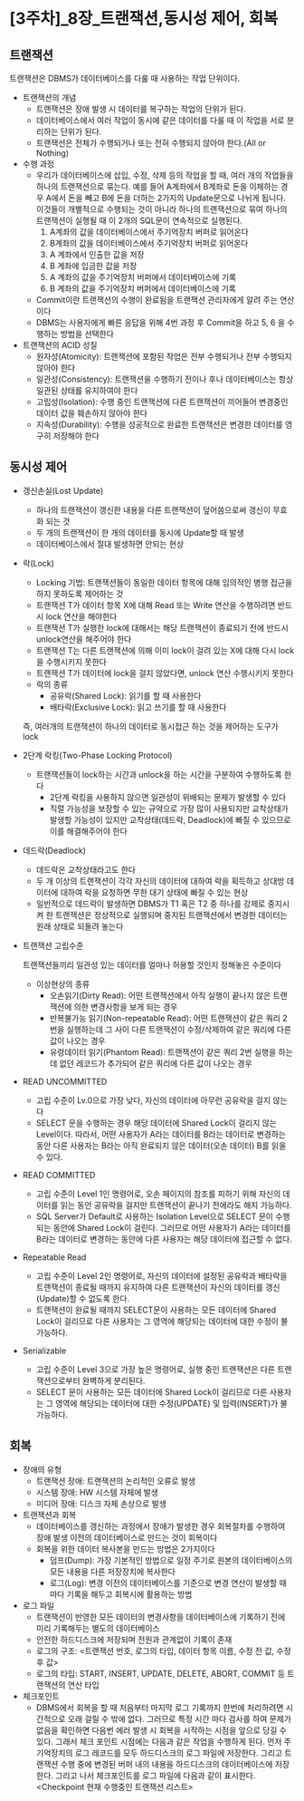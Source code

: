 # [3주차]_8장_트랜잭션,동시성 제어, 회복

## 트랜잭션

트랜잭션은 DBMS가 데이터베이스를 다룰 때 사용하는 작업 단위이다.

- 트랜잭션의 개념
    - 트랜잭션은 장애 발생 시 데이터를 복구하는 작업의 단위가 된다.
    - 데이터베이스에서 여러 작업이 동시에 같은 데이터를 다룰 때 이 작업을 서로 분리하는 단위가 된다.
    - 트랜잭션은 전체가 수행되거나 또는 전혀 수행되지 않아야 한다.(All or Nothing)
- 수행 과정
    - 우리가 데이터베이스에 삽입, 수정, 삭제 등의 작업을 할 때, 여러 개의 작업들을 하나의 트랜잭션으로 묶는다. 예를 들어 A계좌에서 B계좌로 돈을 이체하는 경우 A에서 돈을 빼고 B에 돈을 더하는 2가지의 Update문으로 나뉘게 됩니다. 이것들이 개별적으로 수행되는 것이 아니라 하나의 트랜잭션으로 묶여 하나의 트랜잭션이 실행될 때 이 2개의 SQL문이 연속적으로 실행된다.
        1. A계좌의 값을 데이터베이스에서 주기억장치 버퍼로 읽어온다
        2. B계좌의 값을 데이터베이스에서 주기억장치 버퍼로 읽어온다
        3. A 계좌에서 인출한 값을 저장
        4. B 계좌에 입금한 값을 저장
        5. A 계좌의 값을 주기억장치 버퍼에서 데이터베이스에 기록
        6. B 계좌의 값을 주기억장치 버퍼에서 데이터베이스에 기록
    - Commit이란 트랜잭션의 수행이 완료됨을 트랜잭션 관리자에게 알려 주는 연산이다
    - DBMS는 사용자에게 빠른 응답을 위해 4번 과정 후 Commit을 하고 5, 6 을 수행하는 방법을 선택한다
- 트랜잭션의 ACID 성질
    - 원자성(Atomicity): 트랜잭션에 포함된 작업은 전부 수행되거나 전부 수행되지 않아야 한다
    - 일관성(Consistency): 트랜잭션을 수행하기 전이나 후나 데이터베이스는 항상 일관된 상태를 유지하여야 한다
    - 고립성(Isolation): 수행 중인 트랜잭션에 다른 트랜잭션이 끼어들어 변경중인 데이터 값을 훼손하지 않아야 한다
    - 지속성(Durability): 수행을 성공적으로 완료한 트랜잭션은 변경한 데이터를 영구히 저장해야 한다

## 동시성 제어

- 갱신손실(Lost Update)
    - 하나의 트랜잭션이 갱신한 내용을 다른 트랜잭션이 덮어씀으로써 갱신이 무효화 되는 것
    - 두 개의 트랜잭션이 한 개의 데이터를 동시에 Update할 때 발생
    - 데이터베이스에서 절대 발생하면 안되는 현상
- 락(Lock)
    - Locking 기법: 트랜잭션들이 동일한 데이터 항목에 대해 임의적인 병행 접근을 하지 못하도록 제어하는 것
    - 트랜잭션 T가 데이터 항목 X에 대해 Read 또는 Write 연산을 수행하려면 반드시 lock 연산을 해야한다
    - 트랜잭션 T가 실행한 lock에 대해서는 해당 트랜잭션이 종료되기 전에 반드시 unlock연산을 해주어야 한다
    - 트랜잭션 T는 다른 트랜잭션에 의해 이미 lock이 걸려 있는 X에 대해 다시 lock을 수행시키지 못한다
    - 트랜잭션 T가 데이터에 lock을 걸지 않았다면, unlock 연산 수행시키지 못한다
    - 락의 종류
        - 공유락(Shared Lock): 읽기를 할 때 사용한다
        - 배타락(Exclusive Lock): 읽고 쓰기를 할 때 사용한다
    
    즉, 여러개의 트랜잭션이 하나의 데이터로 동시접근 하는 것을 제어하는 도구가 lock
    
- 2단계 락킹(Two-Phase Locking Protocol)
    - 트랜잭션들이 lock하는 시간과 unlock을 하는 시간을 구분하여 수행하도록 한다
        - 2단계 락킹을 사용하지 않으면 일관성이 위배되는 문제가 발생할 수 있다
        - 직렬 가능성을 보장할 수 있는 규약으로 가장 많이 사용되지만 교착상태가 발생할 가능성이 있지만 교착상태(데드락, Deadlock)에 빠질 수 있으므로 이를 해결해주어야 한다
- 데드락(Deadlock)
    - 데드락은 교착상태라고도 한다
    - 두 개 이상의 트랜잭션이 각각 자신의 데이터에 대하여 락을 획득하고 상대방 데이터에 대하여 락을 요청하면 무한 대기 상태에 빠질 수 있는 현상
    - 일반적으로 데드락이 발생하면 DBMS가 T1 혹은 T2 중 하나를 강제로 중지시켜 한 트랜잭션은 정상적으로 실행되며 중지된 트랜잭션에서 변경한 데이터는 원래 상태로 되돌려 놓는다
- 트랜잭션 고립수준
    
    트랜잭션들끼리 일관성 있는 데이터를 얼마나 허용할 것인지 정해놓은 수준이다
    
    - 이상현상의 종류
        - 오손읽기(Dirty Read): 어떤 트랜잭션에서 아직 실행이 끝나지 않은 트랜잭션에 의한 변경사항을 보게 되는 경우
        - 반복불가능 읽기(Non-repeatable Read): 어떤 트랜잭션이 같은 쿼리 2번을 실행하는데 그 사이 다른 트랜잭션이 수정/삭제하여 같은 쿼리에 다른 값이 나오는 경우
        - 유령데이터 읽기(Phantom Read): 트랜잭션이 같은 쿼리 2번 실행을 하는데 없던 레코드가 추가되어 같은 쿼리에 다른 값이 나오는 경우
- READ UNCOMMITTED
    - 고립 수준이 Lv.0으로 가장 낮다, 자신의 데이터에 아무런 공유락을 걸지 않는다
    - SELECT 문을 수행하는 경우 해당 데이터에 Shared Lock이 걸리지 않는 Level이다. 따라서, 어떤 사용자가 A라는 데이터를 B라는 데이터로 변경하는 동안 다른 사용자는 B라는 아직 완료되지 않은 데이터(오손 데이터) B를 읽을 수 있다.
- READ COMMITTED
    - 고립 수준이 Level 1인 명령어로, 오손 페이지의 참조를 피하기 위해 자신의 데이터를 읽는 동안 공유락을 걸지만 트랜잭션이 끝나기 전에라도 해지 가능하다.
    - SQL Server가 Default로 사용하는 Isolation Level으로 SELECT 문이 수행되는 동안에 Shared Lock이 걸린다. 그러므로 어떤 사용자가 A라는 데이터를 B라는 데이터로 변경하는 동안에 다른 사용자는 해당 데이터에 접근할 수 없다.
- Repeatable Read
    - 고립 수준이 Level 2인 명령어로, 자신의 데이터에 설정된 공유락과 배타락을 트랜잭션이 종료될 때까지 유지하여 다른 트랜잭션이 자신의 데이터를 갱신(Update)할 수 없도록 한다.
    - 트랜잭션이 완료될 때까지 SELECT문이 사용하는 모든 데이터에 Shared Lock이 걸리므로 다른 사용자는 그 영역에 해당되는 데이터에 대한 수정이 불가능하다.
- Serializable
    - 고립 수준이 Level 3으로 가장 높은 명령어로, 실행 중인 트랜잭션은 다른 트랜잭션으로부터 완벽하게 분리된다.
    - SELECT 문이 사용하는 모든 데이터에 Shared Lock이 걸리므로 다른 사용자는 그 영역에 해당되는 데이터에 대한 수정(UPDATE) 및 입력(INSERT)가 불가능하다.

## 회복

- 장애의 유형
    - 트랜잭션 장애: 트랜잭션의 논리적인 오류로 발생
    - 시스템 장애: HW 시스템 자체에 발생
    - 미디어 장애: 디스크 자체 손상으로 발생
- 트랜잭션과 회복
    - 데이터베이스를 갱신하는 과정에서 장애가 발생한 경우 회복절차를 수행하여 장애 발생 이전의 데이터베이스로 만드는 것이 회복이다
    - 회복을 위한 데이터 복사본을 만드는 방법은 2가지이다
        - 덤프(Dump): 가장 기본적인 방법으로 일정 주기로 원본의 데이터베이스의 모든 내용을 다른 저장장치에 복사한다
        - 로그(Log): 변경 이전의 데이터베이스를 기준으로 변경 연산이 발생할 때 마다 기록을 해두고 회복시에 활용하는 방법
- 로그 파일
    - 트랜잭션이 반영한 모든 데이터의 변경사항을 데이터베이스에 기록하기 전에 미리 기록해두는 별도의 데이터베이스
    - 안전한 하드디스크에 저장되며 전원과 관계없이 기록이 존재
    - 로그의 구조: <트랜잭션 번호, 로그의 타입, 데이터 항목 이름, 수정 전 값, 수정 후 값>
    - 로그의 타입: START, INSERT, UPDATE, DELETE, ABORT, COMMIT 등 트랜잭션의 연산 타입
- 체크포인트
    - DBMS에서 회복을 할 때 처음부터 마지막 로그 기록까지 한번에 처리하려면 시간적으로 오래 걸릴 수 밖에 없다. 그러므로 특정 시간 마다 검사를 하여 문제가 없음을 확인하면 다음번 에러 발생 시 회복을 시작하는 시점을 앞으로 당길 수 있다. 그래서 체크 포인트 시점에는 다음과 같은 작업을 수행하게 된다. 먼저 주기억장치의 로그 레코드를 모두 하드디스크의 로그 파일에 저장한다. 그리고 트랜잭션 수행 중에 변경된 버퍼 내의 내용을 하드디스크의 데이터베이스에 저장한다. 그리고 나서 체크포인트를 로그 파일에 다음과 같이 표시한다. <Checkpoint 현재 수행중인 트랜잭션 리스트>